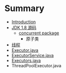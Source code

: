 # Summary

* [Introduction](README.md)
* [JDK 1.8 源码](chapter1.md)
    * [concurrent package](concurrent-package.md)
        * 原子类
* [线程](线程.md)
* [Executor.java](executorjava.md)
* [ExecutorService.java](executorservicejava.md)
* [Executors.java](executorsjava.md)
* ThreadPoolExecutor.java

